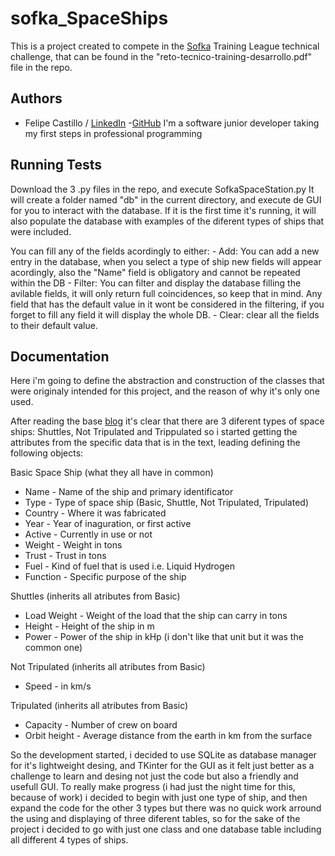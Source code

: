 # sofka_SpaceShips
This is a project created to compete in the [Sofka](https://www.sofka.com.co) Training League technical challenge,
that can be found in the "reto-tecnico-training-desarrollo.pdf" file in the repo.

## Authors

- Felipe Castillo / [LinkedIn](https://www.linkedin.com/in/felipe-castillo-patino/) -[GitHub](https://github.com/FelipeCastillo23)
I'm a software junior developer taking my first steps in professional programming

## Running Tests

Download the 3 .py files in the repo, and execute SofkaSpaceStation.py
It will create a folder named "db" in the current directory, and execute de GUI for you to interact with the database.
If it is the first time it's running, it will also populate the database with examples
of the diferent types of ships that were included.

You can fill any of the fields acordingly to either:
    - Add: You can add a new entry in the database, when you select a type of ship new fields will
    appear acordingly, also the "Name" field is obligatory and cannot be repeated within the DB
    - Filter: You can filter and display the database filling the avilable fields, it will only return full
    coincidences, so keep that in mind. Any field that has the default value in it wont be considered
    in the filtering, if you forget to fill any field it will display the whole DB.
    - Clear: clear all the fields to their default value.


## Documentation

Here i'm going to define the abstraction and construction of the classes that were originaly 
intended for this project, and the reason of why it's only one used.

After reading the base [blog](https://moaramore.com/2016/05/14/clasificacion-de-las-naves-espaciales) 
it's clear that there are 3 diferent types of space ships: Shuttles, Not Tripulated and Trippulated
so i started getting the attributes from the specific data that is in the text, leading defining the
following objects:

Basic Space Ship (what they all have in common)
- Name - Name of the ship and primary identificator
- Type - Type of space ship (Basic, Shuttle, Not Tripulated, Tripulated)
- Country - Where it was fabricated
- Year - Year of inaguration, or first active
- Active - Currently in use or not
- Weight - Weight in tons
- Trust - Trust in tons
- Fuel - Kind of fuel that is used i.e. Liquid Hydrogen
- Function - Specific purpose of the ship

Shuttles (inherits all atributes from Basic)
- Load Weight - Weight of the load that the ship can carry in tons
- Height - Height of the ship in m
- Power - Power of the ship in kHp (i don't like that unit but it was the common one)

Not Tripulated (inherits all atributes from Basic)
- Speed - in km/s

Tripulated (inherits all atributes from Basic)
- Capacity - Number of crew on board
- Orbit height - Average distance from the earth in km from the surface

So the development started, i decided to use SQLite as database manager for it's lightweight
desing, and TKinter for the GUI as it felt just better as a challenge to learn and desing not 
just the code but also a friendly and usefull GUI. To really make progress (i had just the night
time for this, because of work) i decided to begin with just one type of ship, and then expand
the code for the other 3 types but there was no quick work arround the using and displaying of
three diferent tables, so for the sake of the project i decided to go with just one class and
one database table including all different 4 types of ships. 